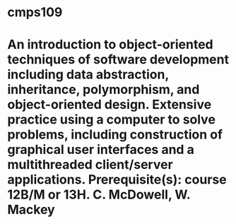 # cmps109
# An introduction to object-oriented techniques of software development including data abstraction, inheritance, polymorphism, and object-oriented design. Extensive practice using a computer to solve problems, including construction of graphical user interfaces and a multithreaded client/server applications. Prerequisite(s): course 12B/M or 13H. C. McDowell, W. Mackey
